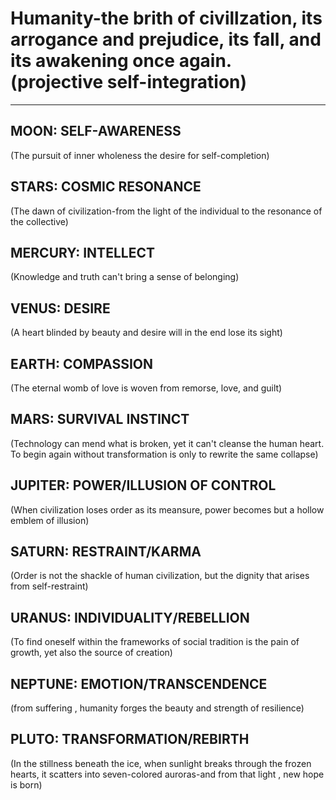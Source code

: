 
# Humanity-the brith of civillzation, its arrogance and prejudice, its fall, and its awakening once again. (projective self-integration)

------


## MOON: SELF-AWARENESS
(The pursuit of inner wholeness the desire for self-completion)


## STARS: COSMIC RESONANCE
(The dawn of civilization-from the light of the individual to the resonance of the collective)


## MERCURY: INTELLECT
(Knowledge and truth can't bring a sense of belonging)


## VENUS: DESIRE 
(A heart blinded by beauty and desire will in the end lose its sight)


## EARTH: COMPASSION
(The eternal womb of love is woven from remorse, love, and guilt)


## MARS: SURVIVAL INSTINCT
(Technology can mend what is broken, yet it can't cleanse the human heart. To begin again without transformation is only to rewrite the same collapse)


## JUPITER: POWER/ILLUSION OF CONTROL 
(When civilization loses order as its meansure, power becomes but a hollow emblem of illusion)


## SATURN: RESTRAINT/KARMA
(Order is not the shackle of human civilization, but the dignity that arises from self-restraint)


## URANUS: INDIVIDUALITY/REBELLION 
(To find oneself within the frameworks of social tradition is the pain of growth, yet also the source of creation)


## NEPTUNE: EMOTION/TRANSCENDENCE
(from suffering , humanity forges the beauty and strength of resilience)


## PLUTO: TRANSFORMATION/REBIRTH
(In the stillness beneath the ice, when sunlight breaks through the frozen hearts, it scatters into seven-colored auroras-and from that light , new hope is born)









